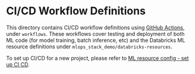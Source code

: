 # CI/CD Workflow Definitions
This directory contains CI/CD workflow definitions using [GitHub Actions](https://docs.github.com/en/actions),
under ``workflows``. These workflows cover testing and deployment of both ML code (for model training, batch inference, etc) and the 
Databricks ML resource definitions under ``mlops_stack_demo/databricks-resources``. 

To set up CI/CD for a new project,
please refer to [ML resource config - set up CI CD](../../mlops_stack_demo/databricks-resources/README.md#set-up-ci-and-cd).
